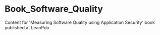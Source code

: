 # Book_Software_Quality
Content for 'Measuring Software Quality using Application Security' book published at LeanPub
